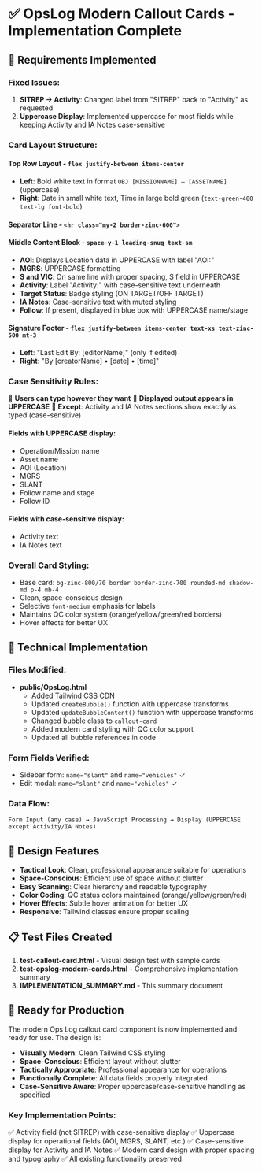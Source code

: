 # ✅ OpsLog Modern Callout Cards - Implementation Complete

## 🎯 Requirements Implemented

### **Fixed Issues:**
1. **SITREP → Activity**: Changed label from "SITREP" back to "Activity" as requested
2. **Uppercase Display**: Implemented uppercase for most fields while keeping Activity and IA Notes case-sensitive

### **Card Layout Structure:**

#### **Top Row Layout** - `flex justify-between items-center`
- **Left**: Bold white text in format `OBJ [MISSIONNAME] – [ASSETNAME]` (uppercase)
- **Right**: Date in small white text, Time in large bold green (`text-green-400 text-lg font-bold`)

#### **Separator Line** - `<hr class="my-2 border-zinc-600">`

#### **Middle Content Block** - `space-y-1 leading-snug text-sm`
- **AOI**: Displays Location data in UPPERCASE with label "AOI:"
- **MGRS**: UPPERCASE formatting
- **S and VIC**: On same line with proper spacing, S field in UPPERCASE
- **Activity**: Label "Activity:" with case-sensitive text underneath
- **Target Status**: Badge styling (ON TARGET/OFF TARGET)
- **IA Notes**: Case-sensitive text with muted styling
- **Follow**: If present, displayed in blue box with UPPERCASE name/stage

#### **Signature Footer** - `flex justify-between items-center text-xs text-zinc-500 mt-3`
- **Left**: "Last Edit By: [editorName]" (only if edited)
- **Right**: "By [creatorName] • [date] • [time]"

### **Case Sensitivity Rules:**
🧠 **Users can type however they want**
🧼 **Displayed output appears in UPPERCASE**
🚫 **Except**: Activity and IA Notes sections show exactly as typed (case-sensitive)

#### **Fields with UPPERCASE display:**
- Operation/Mission name
- Asset name
- AOI (Location)
- MGRS
- SLANT
- Follow name and stage
- Follow ID

#### **Fields with case-sensitive display:**
- Activity text
- IA Notes text

### **Overall Card Styling:**
- Base card: `bg-zinc-800/70 border border-zinc-700 rounded-md shadow-md p-4 mb-4`
- Clean, space-conscious design
- Selective `font-medium` emphasis for labels
- Maintains QC color system (orange/yellow/green/red borders)
- Hover effects for better UX

## 🔧 Technical Implementation

### **Files Modified:**
- **public/OpsLog.html**
  - Added Tailwind CSS CDN
  - Updated `createBubble()` function with uppercase transforms
  - Updated `updateBubbleContent()` function with uppercase transforms
  - Changed bubble class to `callout-card`
  - Added modern card styling with QC color support
  - Updated all bubble references in code

### **Form Fields Verified:**
- Sidebar form: `name="slant"` and `name="vehicles"` ✓
- Edit modal: `name="slant"` and `name="vehicles"` ✓

### **Data Flow:**
```
Form Input (any case) → JavaScript Processing → Display (UPPERCASE except Activity/IA Notes)
```

## 🎨 Design Features

- **Tactical Look**: Clean, professional appearance suitable for operations
- **Space-Conscious**: Efficient use of space without clutter
- **Easy Scanning**: Clear hierarchy and readable typography
- **Color Coding**: QC status colors maintained (orange/yellow/green/red)
- **Hover Effects**: Subtle hover animation for better UX
- **Responsive**: Tailwind classes ensure proper scaling

## 📋 Test Files Created

1. **test-callout-card.html** - Visual design test with sample cards
2. **test-opslog-modern-cards.html** - Comprehensive implementation summary
3. **IMPLEMENTATION_SUMMARY.md** - This summary document

## 🚀 Ready for Production

The modern Ops Log callout card component is now implemented and ready for use. The design is:

- **Visually Modern**: Clean Tailwind CSS styling
- **Space-Conscious**: Efficient layout without clutter
- **Tactically Appropriate**: Professional appearance for operations
- **Functionally Complete**: All data fields properly integrated
- **Case-Sensitive Aware**: Proper uppercase/case-sensitive handling as specified

### **Key Implementation Points:**
✅ Activity field (not SITREP) with case-sensitive display
✅ Uppercase display for operational fields (AOI, MGRS, SLANT, etc.)
✅ Case-sensitive display for Activity and IA Notes
✅ Modern card design with proper spacing and typography
✅ All existing functionality preserved
